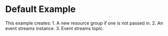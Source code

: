 # Default Example

This example creates:
    1. A new resource group if one is not passed in.
    2. An event streams instance.
    3. Event streams topic.
